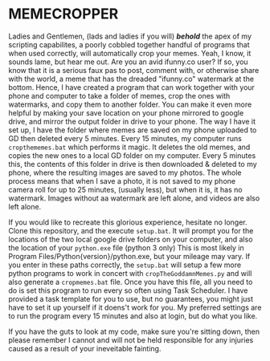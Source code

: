 # MEMECROPPER
Ladies and Gentlemen, (lads and ladies if you will)
***behold***
the apex of my scripting capabilites, a poorly cobbled together handful of programs that when used correctly, will automatically crop your memes.
Yeah, I know, it sounds lame, but hear me out.
Are you an avid ifunny.co user? If so, you know that it is a serious faux pas to post, comment with, or otherwise share with the world, a meme that has the dreaded "ifunny.co" watermark at the bottom.
Hence, I have created a program that can work together with your phone and computer to take a folder of memes, crop the ones with watermarks, and copy them to another folder.
You can make it even more helpful by making your save location on your phone mirrored to google drive, and mirror the output folder in drive to your phone.
The way I have it set up, I have the folder where memes are saved on my phone uploaded to GD then deleted every 5 minutes. Every 15 minutes, my computer runs `cropthememes.bat` which performs it magic.
It deletes the old memes, and copies the new ones to a local GD folder on my computer. Every 5 minutes this, the contents of this folder in drive is then downloaded & deleted to my phone, where the resulting images are saved to my photos.
The whole process means that when I save a photo, it is not saved to my phone camera roll for up to 25 minutes, (usually less), but when it is, it has no watermark.
Images without aa watermark are left alone, and videos are also left alone.

If you would like to recreate this glorious experience, hesitate no longer. Clone this repository, and the execute `setup.bat`. It will prompt you for the locations of the two local google drive folders on your computer, and also the location of your `python.exe` file (python 3 only)
This is most likely in Program Files/Python{version}/python.exe, but your mileage may vary. If you enter in these paths correctly, the `setup.bat` will setup a few more python programs to work in concert with `cropTheGoddamnMemes.py` and will also generate a `cropmemes.bat` file.
Once you have this file, all you need to do is set this program to run every so often using Task Scheduler. I have provided a task template for you to use, but no guarantees, you might just have to set it up yourself if it doens't work for you.
My preferred settings are to run the program every 15 minutes and also at login, but do what you like.

If you have the guts to look at my code, make sure you're sitting down, then please remember I cannot and will not be held responsible for any injuries caused as a result of your ineveitable fainting.
